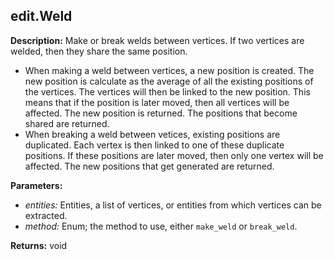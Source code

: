 ## edit.Weld  
  
  
**Description:** Make or break welds between vertices.
If two vertices are welded, then they share the same position.


- When making a weld between vertices, a new position is created. The new position is calculate
as the average of all the existing positions of the vertices. The vertices will then be linked
to the new position. This means that if the position is later moved, then all vertices will be
affected. The new position is returned. The positions that become shared are returned.
- When breaking a weld between vetices, existing positions are duplicated. Each vertex is then
linked to one of these duplicate positions. If these positions are later moved, then only one
vertex will be affected.  The new positions that get generated are returned.

  
  
**Parameters:**  
  * *entities:* Entities, a list of vertices, or entities from which vertices can be extracted.  
  * *method:* Enum; the method to use, either `make_weld` or `break_weld`.  
  
**Returns:** void  
